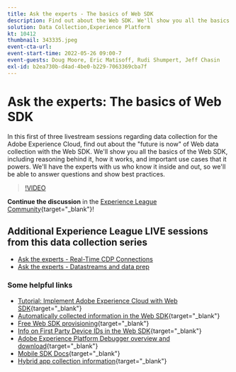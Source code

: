 ```yaml
---
title: Ask the experts - The basics of Web SDK
description: Find out about the Web SDK. We'll show you all the basics of the Web SDK, including reasoning behind it, how it works, and important use cases that it powers.
solution: Data Collection,Experience Platform
kt: 10412
thumbnail: 343335.jpeg
event-cta-url: 
event-start-time: 2022-05-26 09:00-7
event-guests: Doug Moore, Eric Matisoff, Rudi Shumpert, Jeff Chasin
exl-id: b2ea730b-d4ad-4be0-b229-7063369cba7f
---
```

# Ask the experts: The basics of Web SDK

In this first of three livestream sessions regarding data collection for the Adobe Experience Cloud, find out about the "future is now" of Web data collection with the Web SDK. We'll show you all the basics of the Web SDK, including reasoning behind it, how it works, and important use cases that it powers. We'll have the experts with us who know it inside and out, so we'll be able to answer questions and show best practices.

>[!VIDEO](https://video.tv.adobe.com/v/343335/?quality=12&learn=on)

**Continue the discussion** in the [Experience League Community](https://experienceleaguecommunities.adobe.com/t5/adobe-experience-platform-launch/experience-league-live-post-session-discussion-the-basics-of-web/m-p/454159#M283){target="_blank"}!

## Additional Experience League LIVE sessions from this data collection series

* [Ask the experts - Real-Time CDP Connections](exl-live-episode-06-23-22.md)
* [Ask the experts - Datastreams and data prep](exl-live-episode-07-21-22.md)

### Some helpful links

* [Tutorial: Implement Adobe Experience Cloud with Web SDK](https://experienceleague.adobe.com/docs/platform-learn/implement-web-sdk/overview.html){target="_blank"}
* [Automatically collected information in the Web SDK](https://experienceleague.adobe.com/docs/experience-platform/edge/data-collection/automatic-information.html?lang=en){target="_blank"}
* [Free Web SDK provisioning](https://adobe.ly/websdkaccess){target="_blank"}
* [Info on First Party Device IDs in the Web SDK](https://experienceleague.adobe.com/docs/experience-platform/edge/identity/first-party-device-ids.html){target="_blank"}
* [Adobe Experience Platform Debugger overview and download](https://experienceleague.adobe.com/docs/platform-learn/data-collection/debugger/overview.html?lang=en){target="_blank"}
* [Mobile SDK Docs](https://aep-sdks.gitbook.io/docs/){target="_blank"}
* [Hybrid app collection information](https://experienceleague.adobe.com/docs/mobile-services/ios/sdk-reference-ios/hybrid-app.html){target="_blank"}
